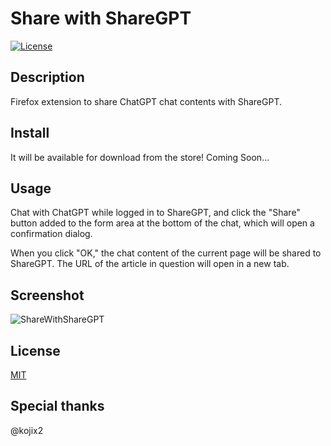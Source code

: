 # Share with ShareGPT

[![License](https://img.shields.io/github/license/hidao80/Share-with-ShareGPT)](/LICENSE)

## Description

Firefox extension to share ChatGPT chat contents with ShareGPT.

## Install

It will be available for download from the store! Coming Soon...

## Usage

Chat with ChatGPT while logged in to ShareGPT, and click the "Share" button added to the form area at the bottom of the chat, which will open a confirmation dialog.

When you click "OK," the chat content of the current page will be shared to ShareGPT. The URL of the article in question will open in a new tab.

## Screenshot

![ShareWithShareGPT](https://user-images.githubusercontent.com/8155294/227754372-f419124f-6571-4f83-b4ac-8e9542637087.gif)

## License

[MIT](/LICENSE)

## Special thanks

@kojix2
